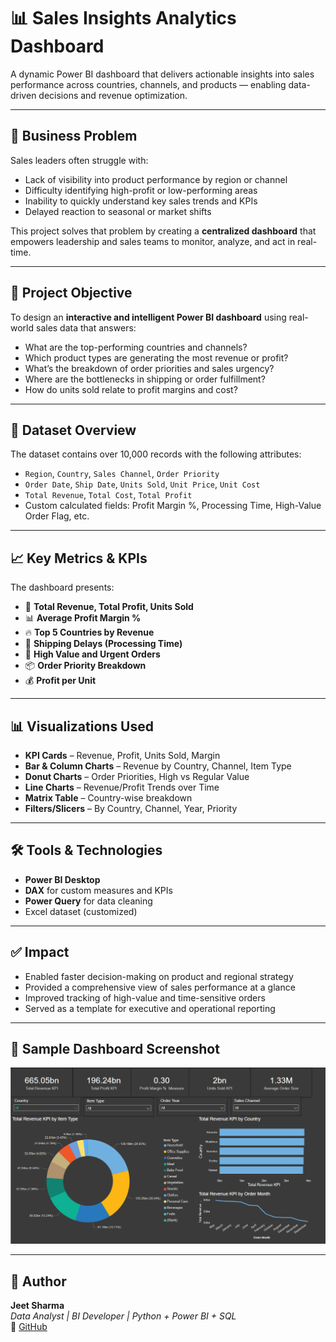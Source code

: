 # 📊 Sales Insights Analytics Dashboard

A dynamic Power BI dashboard that delivers actionable insights into sales performance across countries, channels, and products — enabling data-driven decisions and revenue optimization.

---

## 🧩 Business Problem

Sales leaders often struggle with:

- Lack of visibility into product performance by region or channel  
- Difficulty identifying high-profit or low-performing areas  
- Inability to quickly understand key sales trends and KPIs  
- Delayed reaction to seasonal or market shifts

This project solves that problem by creating a **centralized dashboard** that empowers leadership and sales teams to monitor, analyze, and act in real-time.

---

## 🚀 Project Objective

To design an **interactive and intelligent Power BI dashboard** using real-world sales data that answers:

- What are the top-performing countries and channels?
- Which product types are generating the most revenue or profit?
- What’s the breakdown of order priorities and sales urgency?
- Where are the bottlenecks in shipping or order fulfillment?
- How do units sold relate to profit margins and cost?

---

## 📂 Dataset Overview

The dataset contains over 10,000 records with the following attributes:

- `Region`, `Country`, `Sales Channel`, `Order Priority`
- `Order Date`, `Ship Date`, `Units Sold`, `Unit Price`, `Unit Cost`
- `Total Revenue`, `Total Cost`, `Total Profit`
- Custom calculated fields: Profit Margin %, Processing Time, High-Value Order Flag, etc.

---

## 📈 Key Metrics & KPIs

The dashboard presents:

- 📌 **Total Revenue, Total Profit, Units Sold**
- 📊 **Average Profit Margin %**
- 🔥 **Top 5 Countries by Revenue**
- 🚛 **Shipping Delays (Processing Time)**
- 🎯 **High Value and Urgent Orders**
- 📦 **Order Priority Breakdown**
- 💰 **Profit per Unit**

---

## 📊 Visualizations Used

- **KPI Cards** – Revenue, Profit, Units Sold, Margin
- **Bar & Column Charts** – Revenue by Country, Channel, Item Type
- **Donut Charts** – Order Priorities, High vs Regular Value
- **Line Charts** – Revenue/Profit Trends over Time
- **Matrix Table** – Country-wise breakdown
- **Filters/Slicers** – By Country, Channel, Year, Priority

---

## 🛠 Tools & Technologies

- **Power BI Desktop**
- **DAX** for custom measures and KPIs
- **Power Query** for data cleaning
- Excel dataset (customized)

---

## ✅ Impact

- Enabled faster decision-making on product and regional strategy
- Provided a comprehensive view of sales performance at a glance
- Improved tracking of high-value and time-sensitive orders
- Served as a template for executive and operational reporting

---

## 📸 Sample Dashboard Screenshot

![Dashboard](./dashboard_Sales.png)

---

## 🔗 Author

**Jeet Sharma**  
*Data Analyst | BI Developer | Python + Power BI + SQL*  
🔗 [GitHub](https://github.com/jeet0610)  

